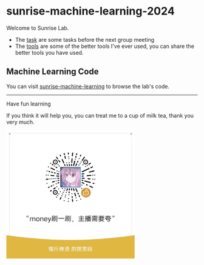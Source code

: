 # sunrise-machine-learning-2024

Welcome to Sunrise Lab.



+ The [task](./tasks/) are some tasks before the next group meeting
+ The [tools](./tools) are some of the better tools I've ever used, you can share the better tools you have used.




## Machine Learning Code

You can visit [sunrise-machine-learning](https://github.com/ZhenhHuang/sunrise-machine-learning) to browse the lab's code.



---

Have fun learning



If you think it will help you, you can treat me to a cup of milk tea, thank you very much.

<img src="./pic/money.jpg" alt="money" style="zoom:33%;" />
